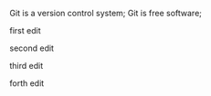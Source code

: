 Git is a version control system;
Git is free software;


first edit



second edit

third edit

forth edit